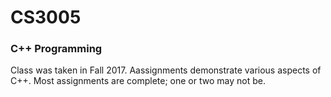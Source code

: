 # CS3005
### C++ Programming
Class was taken in Fall 2017. Aassignments demonstrate various aspects of C++. Most assignments are complete; one or two may not be.
